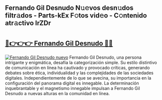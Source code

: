## Fernando Gil Desnudo N𝚞𝚎vos desn𝚞dos filtr𝚊dos - Parts-kEx F𝚘tos vid𝚎o - C𝚘ntenido atr𝚊ctivo IrZDr

# <h2><a href="http://mbdrxzr.tromn.icu/?c=Fernando+Gil+Desnudo">🔗👉👉👉 Fernando Gil Desnudo 🔗🔗</a></h2>

[![Fernando Gil Desnudo nuevo](https://i.imgur.com/pEAQMta.gif)](http://mbdrxzr.tromn.icu/?c=Fernando+Gil+Desnudo)
Fernando Gil Desnudo, una persona intrigante y enigmática, desafía la categorización simple. Su estilo distintivo de comunicación en línea ha cautivado y provocado críticas, generando debates sobre ética, individualidad y las complejidades de las sociedades digitales. Independientemente de lo que se avecina, su importancia en la configuración del panorama digital es innegable. La determinación inquebrantable y el magnetismo innegable impulsan a Fernando Gil Desnudo a nuevas alturas en la comunidad en línea.
